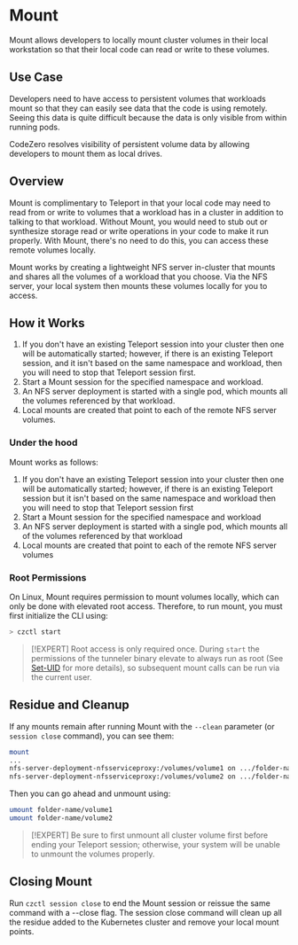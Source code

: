 # Mount

Mount allows developers to locally mount cluster volumes in their local workstation so that their local code can read or write to these volumes.

## Use Case

Developers need to have access to persistent volumes that workloads mount so that they can easily see data that the code is using remotely. Seeing this data is quite difficult because the data is only visible from within running pods.

CodeZero resolves visibility of persistent volume data by allowing developers to mount them as local drives.

## Overview

Mount is complimentary to Teleport in that your local code may need to read from or write to volumes that a workload has in a cluster in addition to talking to that workload. Without Mount, you would need to stub out or synthesize storage read or write operations in your code to make it run properly. With Mount, there's no need to do this, you can access these remote volumes locally.

Mount works by creating a lightweight NFS server in-cluster that mounts and shares all the volumes of a workload that you choose.
Via the NFS server, your local system then mounts these volumes locally for you to access.

## How it Works

1. If you don't have an existing Teleport session into your cluster then one will be automatically started; however, if there is an existing Teleport session, and it isn't based on the same namespace and workload, then you will need to stop that Teleport session first.
1. Start a Mount session for the specified namespace and workload.
1. An NFS server deployment is started with a single pod, which mounts all the volumes referenced by that workload.
1. Local mounts are created that point to each of the remote NFS server volumes.

### Under the hood

Mount works as follows:

1. If you don't have an existing Teleport session into your cluster then one will be automatically started; however, if there is an existing Teleport session but it isn't based on the same namespace and workload then you will need to stop that Teleport session first
1. Start a Mount session for the specified namespace and workload
1. An NFS server deployment is started with a single pod, which mounts all of the volumes referenced by that workload
1. Local mounts are created that point to each of the remote NFS server volumes

### Root Permissions

On Linux, Mount requires permission to mount volumes locally, which can only be done with elevated root access. Therefore, to run mount, you must first initialize the CLI using:

```bash
> czctl start
```

> [!EXPERT]
> Root access is only required once. During `start` the permissions of the tunneler binary elevate to always run as root (See [Set-UID](https://en.wikipedia.org/wiki/Setuid) for more details), so subsequent mount calls can be run via the current user.

## Residue and Cleanup

If any mounts remain after running Mount with the `--clean` parameter (or `session close` command), you can see them:
```bash
mount
...
nfs-server-deployment-nfsserviceproxy:/volumes/volume1 on .../folder-name/volume1 (nfs)
nfs-server-deployment-nfsserviceproxy:/volumes/volume2 on .../folder-name/volume2 (nfs)
```

Then you can go ahead and unmount using:

```bash
umount folder-name/volume1
umount folder-name/volume2
```

> [!EXPERT]
> Be sure to first unmount all cluster volume first before ending your Teleport session; otherwise, your system will be unable to unmount the volumes properly.

## Closing Mount

Run `czctl session close` to end the Mount session or reissue the same command with a --close flag. The session close command will clean up all the residue added to the Kubernetes cluster and remove your local mount points.
